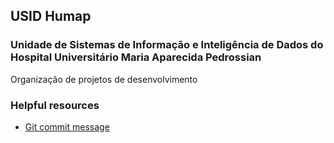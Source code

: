 ## USID Humap

### Unidade de Sistemas de Informação e Inteligência de Dados do Hospital Universitário Maria Aparecida Pedrossian
Organização de projetos de desenvolvimento

### Helpful resources
- [Git commit message](https://www.conventionalcommits.org/en/v1.0.0/)

